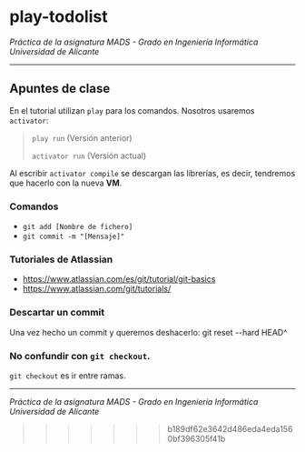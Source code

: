 # play-todolist

*Práctica de la asignatura MADS - Grado en Ingeniería Informática Universidad de Alicante*

* * *

## Apuntes de clase

En el tutorial utilizan `play` para los comandos. Nosotros usaremos `activator`:

> `play run`      (Versión anterior)
>
> `activator run` (Versión actual)

Al escribir `activator compile` se descargan las librerías, es decir, tendremos que hacerlo con la nueva **VM**.

### Comandos
- `git add [Nombre de fichero]`
- `git commit -m "[Mensaje]"`

### Tutoriales de Atlassian
- <https://www.atlassian.com/es/git/tutorial/git-basics>
- <https://www.atlassian.com/git/tutorials/>

### Descartar un commit
Una vez hecho un commit y queremos deshacerlo: git reset --hard HEAD^

### No confundir con `git checkout`. 
`git checkout` es ir entre ramas.


* * *

*Práctica de la asignatura MADS - Grado en Ingeniería Informática Universidad de Alicante*
>>>>>>> b189df62e3642d486eda4eda1560bf396305f41b
